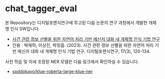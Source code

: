 # chat_tagger_eval

본 Repository는 디지털포렌식연구에 투고된 다음 논문의 연구 과정에서 개발한 개체명 인식 SW입니다.

- [사건 관련 정보 선별을 위한 자연어 처리 기반 메신저 대화 내 개체명 인식 기법 연구](https://www.dbpia.co.kr/journal/articleDetail?nodeId=NODE11538142)
- 인용 : 박재하, 이상진, 박정흠. (2023). 사건 관련 정보 선별을 위한 자연어 처리 기반 메신저 대화 내 개체명 인식 기법 연구. 디지털포렌식연구, 17(3), 120-134.

사전 학습 및 미세 조정된 NER 모델은 다음 링크에서 확인하실 수 있습니다.

- [soddokayo/klue-roberta-large-klue-ner](https://huggingface.co/soddokayo/klue-roberta-large-klue-ner)
